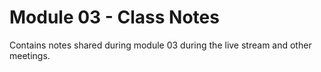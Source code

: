 # Module 03 - Class Notes

Contains notes shared during module 03 during the live stream and other meetings. 